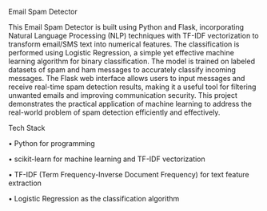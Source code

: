 Email Spam Detector

This Email Spam Detector is built using Python and Flask, incorporating Natural Language Processing (NLP) techniques with TF-IDF vectorization to transform email/SMS text into numerical features. The classification is performed using Logistic Regression, a simple yet effective machine learning algorithm for binary classification. The model is trained on labeled datasets of spam and ham messages to accurately classify incoming messages. The Flask web interface allows users to input messages and receive real-time spam detection results, making it a useful tool for filtering unwanted emails and improving communication security. This project demonstrates the practical application of machine learning to address the real-world problem of spam detection efficiently and effectively.

Tech Stack

• Python for programming

• scikit-learn for machine learning and TF-IDF vectorization

• TF-IDF (Term Frequency-Inverse Document Frequency) for text feature extraction

• Logistic Regression as the classification algorithm
